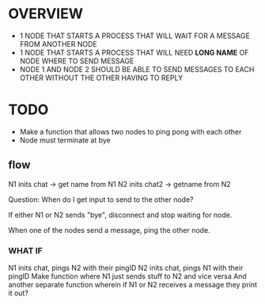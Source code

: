 # OVERVIEW
- 1 NODE THAT STARTS A PROCESS THAT WILL WAIT FOR A MESSAGE FROM ANOTHER NODE
- 1 NODE THAT STARTS A PROCESS THAT WILL NEED **LONG NAME** OF NODE WHERE TO SEND MESSAGE
- NODE 1 AND NODE 2 SHOULD BE ABLE TO SEND MESSAGES TO EACH OTHER WITHOUT THE OTHER HAVING TO REPLY

# TODO
- Make a function that allows two nodes to ping pong with each other
- Node must terminate at bye


## flow
N1 inits chat -> get name from N1
N2 inits chat2 -> getname from N2

Question: When do I get input to send to the other node?

If either N1 or N2 sends "bye", disconnect and stop waiting for node.

When one of the nodes send a message, ping the other node.  

### WHAT IF
N1 inits chat, pings N2 with their pingID
N2 inits chat, pings N1 with their pingID
Make function where N1 just sends stuff to N2 and vice versa
And another separate function wherein if N1 or N2 receives a message they print it out?